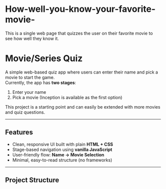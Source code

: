 # How-well-you-know-your-favorite-movie-
This is a single web page that quizzes the user on their favorite movie to see how well they know it. 

# Movie/Series Quiz

A simple web-based quiz app where users can enter their name and pick a movie to start the game.  
Currently, the app has **two stages**:
1. Enter your name  
2. Pick a movie (Inception is available as the first option)

This project is a starting point and can easily be extended with more movies and quiz questions.

---

## Features
- Clean, responsive UI built with plain **HTML + CSS**
- Stage-based navigation using **vanilla JavaScript**
- User-friendly flow: **Name → Movie Selection**
- Minimal, easy-to-read structure (no frameworks)

---

## Project Structure

